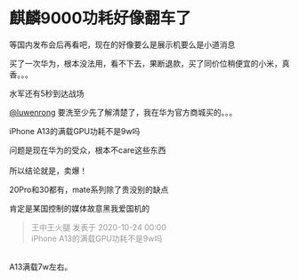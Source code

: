 # 麒麟9000功耗好像翻车了


等国内发布会后再看吧，现在的好像要么是展示机要么是小道消息

买了一次华为，根本没法用，看不下去，果断退款，买了同价位稍便宜的小米，真香。。。 

水军还有5秒到达战场<img src="static/image/smiley/default/lol.gif" smilieid="12" border="0" alt="" />

<a href="https://www.hostloc.com/home.php?mod=space&amp;uid=25553" target="_blank">@luwenrong</a> 要洗至少先了解清楚了，我在华为官方商城买的。。。

iPhone A13的满载GPU功耗不是9w吗

问题是现在华为的受众，根本不care这些东西<br />
<br />
所以结论就是，卖爆！

20Pro和30都有，mate系列除了贵没别的缺点

肯定是某国控制的媒体故意黑我爱国机的

<div class="quote"><blockquote><font color="#999999">王中王火腿 发表于 2020-10-24 00:00</font><br />
<font color="#999999">iPhone A13的满载GPU功耗不是9w吗</font></blockquote></div><br />
A13满载7w左右。
